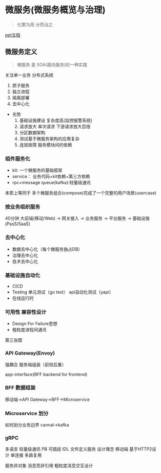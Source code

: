 # 微服务(微服务概览与治理)

> 化繁为简 分而治之

[ppt文档](./resource/Week1-01-微服务.pdf)

## 微服务定义

> 微服务 是 SOA(面向服务)的一种实践

关注单一业务
分布式系统

1. 原子服务
2. 独立进程
3. 隔离部署
4. 去中心化

* 劣势
  1. 基础设施建设 复杂度高(监控报警系统)
  2. 请求放大 单次请求 下游请求放大百倍
  3. 分区数据架构
  4. 测试基于微服务架构的应用复杂
  5. 连锁故障 服务模块间的依赖

### 组件服务化

* kit: 一个微服务的基础框架
* service： 业务代码+kit依赖+第三方依赖
* rpc+message queue(kafka):轻量级通讯

本质上等同于 多个微服务组合(compose)完成了一个完整的用户场景(usercase)

### 按业务组织服务

40分钟
大前端(移动/Web) -> 网关接入 -> 业务服务 -> 平台服务 -> 基础设施(PasS/SaaS)

### 去中心化

* 数据去中心化（每个微服务独占DB）
* 治理去中心化
* 技术去中心化

### 基础设施自动化

* CICD
* Testing 单元测试（go test） api自动化测试（yapi）
* 在线运行时

### 可用性 兼容性设计

* Design For Failure思想
* 粗粒度进程间通讯

第三张图

### API Gateway(Envoy)

强耦合
服务端组装（前轻后重）

app-interface(BFF backend for frontend)

### BFF 数据组装

移动端->API Gateway->BFF->Microservice

### Microservice 划分

如何划分业务边界
cannal->kafka

### gRPC

多语言
轻量级通讯 PB
可插拔
IDL 文件定义服务
设计理念
移动端 基于HTTP2设计 单连接 多路复用

服务非对象 消息而非引用 粗粒度消息交互设计
